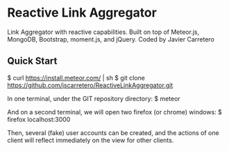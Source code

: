 # Reactive Link Aggregator
Link Aggregator with reactive capabilities. Built on top of Meteor.js, MongoDB, Bootstrap, moment.js, and jQuery.
Coded by Javier Carretero

## Quick Start

$ curl https://install.meteor.com/ | sh
$ git clone https://github.com/jscarretero/ReactiveLinkAggregator.git

In one terminal, under the GIT repository directory: 
$ meteor

And on a second terminal, we will open two firefox (or chrome) windows: 
$ firefox localhost:3000


Then, several (fake) user accounts can be created, and the actions of one client will reflect immediately on the view for other clients.
